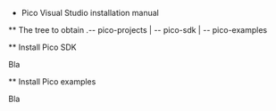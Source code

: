* Pico Visual Studio installation manual

** The tree to obtain
.-- pico-projects
 |
 -- pico-sdk
 |
 -- pico-examples

 ** Install Pico SDK

 Bla

 ** Install Pico examples

 Bla
